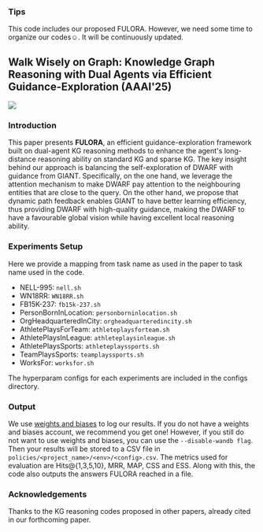 ### Tips ###
This code includes our proposed FULORA. However, we need some time to organize our codes☺️. It will be continuously updated. 

## Walk Wisely on Graph: Knowledge Graph Reasoning with Dual Agents via Efficient Guidance-Exploration (AAAI'25)

![](https://pic.superbed.cc/item/66bed631fcada11d3758f03d.png)

### Introduction
This paper presents **FULORA**, an efficient guidance-exploration framework built on 
dual-agent KG reasoning methods to enhance the agent's long-distance reasoning 
ability on standard KG and sparse KG. The key insight behind our approach is balancing 
the self-exploration of DWARF with guidance from GIANT. Specifically, on the one hand, 
we leverage the attention mechanism to make DWARF pay attention to the neighbouring 
entities that are close to the query. On the other hand, we propose that dynamic 
path feedback enables GIANT to have better learning efficiency, thus providing 
DWARF with high-quality guidance, making the DWARF to have a favourable global vision 
while having excellent local reasoning ability.

### Experiments Setup

Here we provide a mapping from task name as used in the paper to 
task name used in the code.

- NELL-995: `nell.sh`
- WN18RR: `WN18RR.sh`
- FB15K-237: `fb15k-237.sh`
- PersonBornInLocation: `personborninlocation.sh`
- OrgHeadquarteredInCity: `orgheadquarteredincity.sh`
- AthletePlaysForTeam: `athleteplaysforteam.sh`
- AthletePlaysInLeague: `athleteplaysinleague.sh`
- AthletePlaysSports: `athleteplayssports.sh`
- TeamPlaysSports: `teamplayssports.sh`
- WorksFor: `worksfor.sh`

The hyperparam configs for each experiments are included in the configs directory. 

### Output
We use [weights and biases](https://wandb.ai) to log our results. If you do not have a 
weights and biases account, we recommend you get one! However, 
if you still do not want to use weights and biases, you can use the 
`--disable-wandb flag`. Then your results will be stored to a CSV file 
in `policies/<project_name>/<env>/<config>.csv`. The metrics used for evaluation 
are Hits@{1,3,5,10}, MRR, MAP, CSS and ESS. Along with this, the code also 
outputs the answers FULORA reached in a file.

### Acknowledgements
Thanks to the KG reasoning codes proposed in other papers, already cited in our forthcoming paper.
